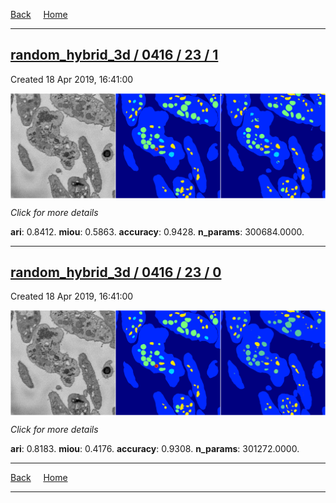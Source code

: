 
[Back](..)&nbsp;&nbsp;&nbsp;&nbsp;&nbsp;[Home](https://leapmanlab.github.io/snapshots)

---

<div class="summary"><a href="1"><h2>random_hybrid_3d / 0416 / 23 / 1</h2></a><p>Created 18 Apr 2019, 16:41:00
</p><a href="1"><img src="1/media/summary.png" align="center"></a><p>
<i>Click for more details</i>
</p></div>

**ari**: 0.8412. **miou**: 0.5863. **accuracy**: 0.9428. **n_params**: 300684.0000. 

---

<div class="summary"><a href="0"><h2>random_hybrid_3d / 0416 / 23 / 0</h2></a><p>Created 18 Apr 2019, 16:41:00
</p><a href="0"><img src="0/media/summary.png" align="center"></a><p>
<i>Click for more details</i>
</p></div>

**ari**: 0.8183. **miou**: 0.4176. **accuracy**: 0.9308. **n_params**: 301272.0000. 

---

[Back](..)&nbsp;&nbsp;&nbsp;&nbsp;&nbsp;[Home](https://leapmanlab.github.io/snapshots)

---